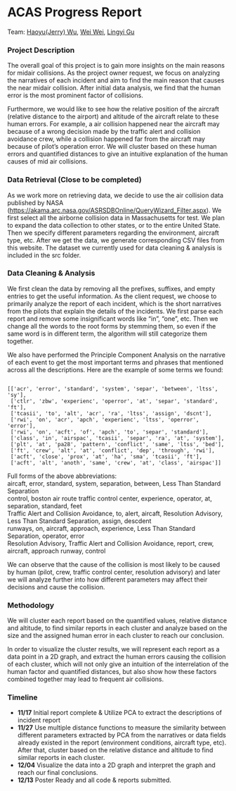 # ACAS Progress Report

Team: [Haoyu(Jerry) Wu](https://github.com/wuhaoyujerry), [Wei Wei](https://github.com/wei0496), [Lingyi Gu](https://github.com/lingyigu)
### Project Description
The overall goal of this project is to gain more insights on the main reasons for midair collisions.  As the project owner request, we focus on analyzing the narratives of each incident and aim to find the main reason that causes the near midair collision. After initial data analysis, we find that the human error is the most prominent factor of collisions. 

Furthermore, we would like to see how the relative position of the aircraft (relative distance to the airport) and altitude of the aircraft relate to these human errors. For example, a air collision happened near the aircraft may because of a wrong decision made by the traffic alert and collision avoidance crew, while a collision happened far from the aircraft may because of pilot’s operation error. We will cluster based on these human errors and quantified distances to give an intuitive explanation of the human causes of mid air collisions. 

### Data Retrieval (Close to be completed)
As we work more on retrieving data, we decide to use the air collision data published by NASA (https://akama.arc.nasa.gov/ASRSDBOnline/QueryWizard_Filter.aspx). We first select all the airborne collision data in Massachusetts for test. We plan to expand the data collection to other states, or to the entire United State. Then we specify different parameters regarding the environment, aircraft type, etc. After we get the data, we generate corresponding CSV files from this website. The dataset we currently used for data cleaning & analysis is included in the src folder.

### Data Cleaning & Analysis
We first clean the data by removing all the prefixes, suffixes, and empty entries to get the useful information. 
As the client request, we choose to primarily analyze the report of each incident, which is the short narratives from the pilots that explain the details of the incidents.  We first parse each report and remove some insignificant words like “in”, “one”, etc. Then we change all the words to the root forms by stemming them, so even if the same word is in different term, the algorithm will still categorize them together.

We also have performed the Principle Component Analysis on the narrative of each event to get the most important terms and phrases that mentioned across all the descriptions. Here are the example of some terms we found:

```

[['acr', 'error', 'standard', 'system', 'separ', 'between', 'ltss', 'sy'],
 ['ctlr', 'zbw', 'experienc', 'operror', 'at', 'separ', 'standard', 'ft'],
 ['tcasii', 'to', 'alt', 'acr', 'ra', 'ltss', 'assign', 'dscnt'],
 ['rwi', 'on', 'acr', 'apch', 'experienc', 'ltss', 'operror', 'error'],
 ['rwi', 'on', 'acft', 'of', 'apch', 'to', 'separ', 'standard'],
 ['class', 'in', 'airspac', 'tcasii', 'separ', 'ra', 'at', 'system'],
 ['plt', 'at', 'pa28', 'pattern', 'conflict', 'same', 'ltss', 'bed'],
 ['ft', 'crew', 'alt', 'at', 'conflict', 'dep', 'through', 'rwi'],
 ['acft', 'close', 'prox', 'at', 'ha', 'sma', 'tcasii', 'ft'],
 ['acft', 'alt', 'anoth', 'same', 'crew', 'at', 'class', 'airspac']]
```
Full forms of the above abbreviations:<br>
aircaft, error, standard, system, separation, between, Less Than Standard Separation<br>
control, boston air route traffic control center, experience, operator, at, separation, standard, feet<br>
Traffic Alert and Collision Avoidance, to, alert, aircaft, Resolution Advisory, Less Than Standard Separation, assign, descdent<br>
runways, on, aircraft, approach, experience, Less Than Standard Separation, operator, error<br>
Resolution Advisory, Traffic Alert and Collision Avoidance, report, crew, aircraft, approach runway, control<br>

We can observe that the cause of the collision is most likely to be caused by human (pilot, crew, traffic control center, resolution advisory) and later we will analyze further into how different parameters may affect their decisions and cause the collision. 

### Methodology
We will cluster each report based on the quantified values, relative distance and altitude, to find similar reports in each cluster and analyze based on the size and the assigned human error in each cluster to reach our conclusion.

In order to visualize the cluster results, we will represent each report as a data point in a 2D graph, and extract the human errors causing the collision of each cluster, which will not only give an intuition of the interrelation of the human factor and quantified distances, but also show how these factors combined together may lead to frequent air collisions. 

### Timeline
* **11/17** Initial report complete & Utilize PCA to extract the descriptions of incident report
* **11/27** Use multiple distance functions  to measure the similarity between different parameters extracted by PCA from the narratives or data fields already existed in the report (environment conditions, aircraft type, etc). After that, cluster based on the relative distance and altitude to find similar reports in each cluster.
* **12/04** Visualize the data into a 2D graph and interpret the graph and reach our final conclusions.
* **12/13** Poster Ready and all code & reports submitted.
